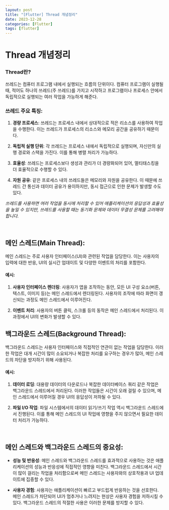 ```yaml
---
layout: post
title: "[Flutter] Thread 개념정리"
date: 2023-12-28
categories: [Flutter]
tags: [flutter]
---
```




# Thread 개념정리

### Thread란?
쓰레드는 컴퓨터 프로그램 내에서 실행되는 흐름의 단위이다. 컴퓨터 프로그램이 실행될 때, 적어도 하나의 쓰레드(주 쓰레드)를 가지고 시작하고 프로그램이나 프로세스 안에서 독립적으로 실행되는 여러 작업을 가능하게 해준다.

### 쓰레드 주요 특징:

1. **경량 프로세스**: 쓰레드는 프로세스 내에서 상대적으로 적은 리소스를 사용하여 작업을 수행한다. 이는 쓰레드가 프로세스의 리소스와 메모리 공간을 공유하기 때문이다.

2. **독립적 실행 단위**: 각 쓰레드는 프로세스 내에서 독립적으로 실행되며, 자신만의 실행 경로와 스택을 가진다. 이를 통해 병렬 처리가 가능하다.

3. **효율성**: 쓰레드는 프로세스보다 생성과 관리가 더 경량화되어 있어, 멀티태스킹을 더 효율적으로 수행할 수 있다.

4. **자원 공유**: 같은 프로세스 내의 쓰레드들은 메모리와 자원을 공유한다. 이 때문에 쓰레드 간 통신과 데이터 공유가 용이하지만, 동시 접근으로 인한 문제가 발생할 수도 있다.

*쓰레드를 사용하면 여러 작업을 동시에 처리할 수 있어 애플리케이션의 응답성과 효율성을 높일 수 있지만, 쓰레드를 사용할 때는 동기화 문제와 데이터 무결성 문제를 고려해야 합니다.*


<br>

## 메인 스레드(Main Thread):
메인 스레드는 주로 사용자 인터페이스(UI)와 관련된 작업을 담당한다. 이는 사용자의 입력에 대한 반응, UI의 실시간 업데이트 및 다양한 이벤트의 처리를 포함한다.

#### 예시:
1. **사용자 인터페이스 렌더링**: 사용자가 앱을 조작하는 동안, 모든 UI 구성 요소(버튼, 텍스트, 이미지 등)는 메인 스레드에서 렌더링된다. 사용자의 조작에 따라 화면이 갱신되는 과정도 메인 스레드에서 이루어진다.

2. **이벤트 처리**: 사용자의 버튼 클릭, 스크롤 등의 동작은 메인 스레드에서 처리된다. 이 과정에서 UI의 변화가 발생할 수 있다.

## 백그라운드 스레드(Background Thread):
백그라운드 스레드는 사용자 인터페이스와 직접적인 연관이 없는 작업을 담당한다. 이러한 작업은 대개 시간이 많이 소요되거나 복잡한 처리를 요구하는 경우가 많아, 메인 스레드의 차단을 방지하기 위해 사용된다.

#### 예시:
1. **데이터 로딩**: 대용량 데이터의 다운로드나 복잡한 데이터베이스 쿼리 같은 작업은 백그라운드 스레드에서 처리된다. 이러한 작업들은 시간이 오래 걸릴 수 있으며, 메인 스레드에서 이루어질 경우 UI의 응답성이 저하될 수 있다.

2. **파일 I/O 작업**: 파일 시스템에서의 데이터 읽기/쓰기 작업 역시 백그라운드 스레드에서 진행된다. 이를 통해 메인 스레드의 UI 작업에 영향을 주지 않으면서 필요한 데이터 처리가 가능하다.

<br>



## 메인 스레드와 백그라운드 스레드의 중요성:
- **성능 및 반응성**: 메인 스레드와 백그라운드 스레드를 효과적으로 사용하는 것은 애플리케이션의 성능과 반응성에 직접적인 영향을 미친다. 백그라운드 스레드에서 시간이 많이 걸리는 작업을 처리함으로써 메인 스레드는 사용자와의 상호작용과 UI 업데이트에 집중할 수 있다. 

- **사용자 경험**: 사용자는 애플리케이션이 빠르고 부드럽게 반응하는 것을 선호한다. 메인 스레드가 차단되어 UI가 멈추거나 느려지는 현상은 사용자 경험을 저하시킬 수 있다. 백그라운드 스레드의 적절한 사용은 이러한 문제를 방지할 수 있다.